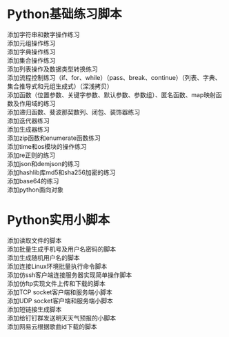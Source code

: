 # Python基础练习脚本
添加字符串和数字操作练习  
添加元组操作练习  
添加字典操作练习  
添加集合操作练习  
添加列表操作及数据类型转换练习  
添加流程控制练习（if、for、while）（pass、break、continue）（列表、字典、集合推导式和元组生成式）（深浅拷贝）  
添加函数（位置参数、关键字参数、默认参数、参数组）、匿名函数、map映射函数及作用域的练习  
添加递归函数、斐波那契数列、闭包、装饰器练习  
添加迭代器练习  
添加生成器练习  
添加zip函数和enumerate函数练习  
添加time和os模块的操作练习  
添加re正则的练习  
添加json和demjson的练习  
添加hashlib库md5和sha256加密的练习  
添加base64的练习  
添加python面向对象  


# Python实用小脚本
添加读取文件的脚本  
添加批量生成手机号及用户名密码的脚本  
添加生成随机用户名的脚本  
添加连接Linux环境批量执行命令脚本  
添加仿ssh客户端连接服务器实现简单操作脚本  
添加仿ftp实现文件上传和下载的脚本  
添加TCP socket客户端和服务端小脚本  
添加UDP socket客户端和服务端小脚本  
添加短链接生成脚本  
添加给钉钉群发送明天天气预报的小脚本  
添加网易云根据歌曲id下载的脚本  
